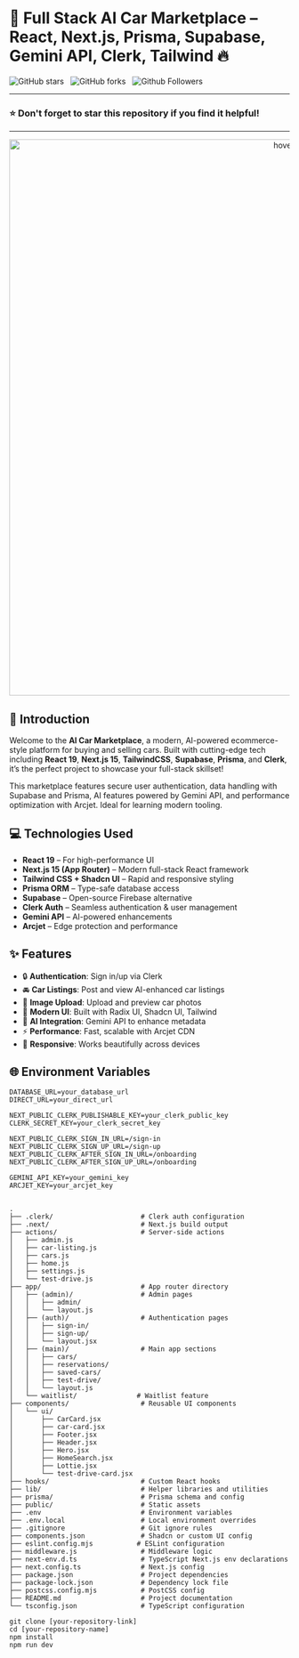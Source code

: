 # 🚗 Full Stack AI Car Marketplace – React, Next.js, Prisma, Supabase, Gemini API, Clerk, Tailwind 🔥

![GitHub stars](https://img.shields.io/github/stars/tejasvi8686/ai-car?style=social)&nbsp;&nbsp;
![GitHub forks](https://img.shields.io/github/forks/tejasvi8686/ai-car?style=social)&nbsp;&nbsp;
![Github Followers](https://img.shields.io/github/followers/tejasvi8686.svg?style=social&label=Follow)&nbsp;&nbsp;

---
### ⭐ Don't forget to star this repository if you find it helpful!
---

<p align="center">

  <img src="https://i.ibb.co/Q7b8cT0D/Screenshot-2025-04-13-at-2-27-57-PM.png" width="1000" title="hover text">
  
</p>

## 📑 Introduction

Welcome to the **AI Car Marketplace**, a modern, AI-powered ecommerce-style platform for buying and selling cars. Built with cutting-edge tech including **React 19**, **Next.js 15**, **TailwindCSS**, **Supabase**, **Prisma**, and **Clerk**, it’s the perfect project to showcase your full-stack skillset!

This marketplace features secure user authentication, data handling with Supabase and Prisma, AI features powered by Gemini API, and performance optimization with Arcjet. Ideal for learning modern tooling.

## 💻 Technologies Used

- **React 19** – For high-performance UI
- **Next.js 15 (App Router)** – Modern full-stack React framework
- **Tailwind CSS + Shadcn UI** – Rapid and responsive styling
- **Prisma ORM** – Type-safe database access
- **Supabase** – Open-source Firebase alternative
- **Clerk Auth** – Seamless authentication & user management
- **Gemini API** – AI-powered enhancements
- **Arcjet** – Edge protection and performance

## ✨ Features

- 🔒 **Authentication**: Sign in/up via Clerk
- 🚘 **Car Listings**: Post and view AI-enhanced car listings
- 📸 **Image Upload**: Upload and preview car photos
- 🎨 **Modern UI**: Built with Radix UI, Shadcn UI, Tailwind
- 🧠 **AI Integration**: Gemini API to enhance metadata
- ⚡ **Performance**: Fast, scalable with Arcjet CDN
- 📱 **Responsive**: Works beautifully across devices

## 🌐 Environment Variables

```env
DATABASE_URL=your_database_url
DIRECT_URL=your_direct_url

NEXT_PUBLIC_CLERK_PUBLISHABLE_KEY=your_clerk_public_key
CLERK_SECRET_KEY=your_clerk_secret_key

NEXT_PUBLIC_CLERK_SIGN_IN_URL=/sign-in
NEXT_PUBLIC_CLERK_SIGN_UP_URL=/sign-up
NEXT_PUBLIC_CLERK_AFTER_SIGN_IN_URL=/onboarding
NEXT_PUBLIC_CLERK_AFTER_SIGN_UP_URL=/onboarding

GEMINI_API_KEY=your_gemini_key
ARCJET_KEY=your_arcjet_key


.
├── .clerk/                      # Clerk auth configuration
├── .next/                       # Next.js build output
├── actions/                     # Server-side actions
│   ├── admin.js
│   ├── car-listing.js
│   ├── cars.js
│   ├── home.js
│   ├── settings.js
│   └── test-drive.js
├── app/                         # App router directory
│   ├── (admin)/                 # Admin pages
│   │   ├── admin/
│   │   └── layout.js
│   ├── (auth)/                  # Authentication pages
│   │   ├── sign-in/
│   │   ├── sign-up/
│   │   └── layout.jsx
│   ├── (main)/                  # Main app sections
│   │   ├── cars/
│   │   ├── reservations/
│   │   ├── saved-cars/
│   │   ├── test-drive/
│   │   └── layout.js
│   └── waitlist/               # Waitlist feature
├── components/                  # Reusable UI components
│   └── ui/
│       ├── CarCard.jsx
│       ├── car-card.jsx
│       ├── Footer.jsx
│       ├── Header.jsx
│       ├── Hero.jsx
│       ├── HomeSearch.jsx
│       ├── Lottie.jsx
│       └── test-drive-card.jsx
├── hooks/                       # Custom React hooks
├── lib/                         # Helper libraries and utilities
├── prisma/                      # Prisma schema and config
├── public/                      # Static assets
├── .env                         # Environment variables
├── .env.local                   # Local environment overrides
├── .gitignore                   # Git ignore rules
├── components.json              # Shadcn or custom UI config
├── eslint.config.mjs           # ESLint configuration
├── middleware.js                # Middleware logic
├── next-env.d.ts                # TypeScript Next.js env declarations
├── next.config.ts               # Next.js config
├── package.json                 # Project dependencies
├── package-lock.json            # Dependency lock file
├── postcss.config.mjs           # PostCSS config
├── README.md                    # Project documentation
└── tsconfig.json                # TypeScript configuration

git clone [your-repository-link]
cd [your-repository-name]
npm install
npm run dev
